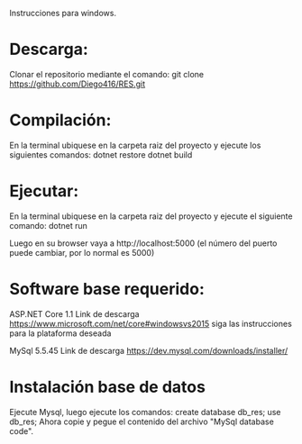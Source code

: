 Instrucciones para windows.

# Descarga:
  Clonar el repositorio mediante el comando:
    git clone https://github.com/Diego416/RES.git
  
# Compilación:
  En la terminal ubiquese en la carpeta raiz del proyecto y ejecute los siguientes comandos:
    dotnet restore
    dotnet build
    
# Ejecutar:
  En la terminal ubiquese en la carpeta raiz del proyecto y ejecute el siguiente comando:
    dotnet run
    
  Luego en su browser vaya a http://localhost:5000 (el número del puerto puede cambiar, por lo normal es 5000)

# Software base requerido:
  ASP.NET Core 1.1
    Link de descarga https://www.microsoft.com/net/core#windowsvs2015 siga las instrucciones para la plataforma deseada
  
  MySql 5.5.45
    Link de descarga https://dev.mysql.com/downloads/installer/ 
   
# Instalación base de datos
  Ejecute Mysql, luego ejecute los comandos:
    create database db_res;
    use db_res;
  Ahora copie y pegue el contenido del archivo "MySql database code".
